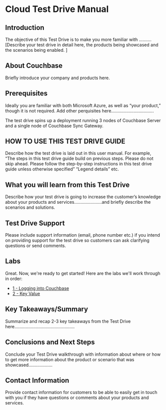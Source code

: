 # Cloud Test Drive Manual

## Introduction
The objective of this Test Drive is to make you more familiar with ……….[Describe your test drive in detail here, the products being showcased and the scenarios being enabled. ]

## About Couchbase
Briefly introduce your company and products here.

## Prerequisites
Ideally you are familiar with both Microsoft Azure, as well as “your product,” though it is not required. Add other perquisites here…………………………….

The test drive spins up a deployment running 3 nodes of Couchbase Server and a single node of Couchbase Sync Gateway.

## HOW TO USE THIS TEST DRIVE GUIDE
Describe how the test drive is laid out in this user manual. For example, “The steps in this test drive guide build on previous steps. Please do not skip ahead. Please follow the step-by-step instructions in this test drive guide unless otherwise specified” “Legend details” etc.

## What you will learn from this Test Drive
Describe how your test drive is going to increase the customer’s knowledge about your products and services………………….and briefly describe the scenarios and solutions.

## Test Drive Support
Please include support information (email, phone number etc.) if you intend on providing support for the test drive so customers can ask clarifying questions or send comments.

## Labs
Great.  Now, we're ready to get started!  Here are the labs we'll work through in order:
* [1 - Logging into Couchbase](1%20-%20Logging%20into%20Couchbase.md)
* [2 - Key Value](2%20-%20Key%20Value.md)

##	Key Takeaways/Summary
Summarize and recap 2-3 key takeaways from the Test Drive here…………………………………………

##	Conclusions and Next Steps
Conclude your Test Drive walkthrough with information about where or how to get more information about the product or scenario that was showcased……………….

##	Contact Information
Provide contact information for customers to be able to easily get in touch with you if they have questions or comments about your products and services.
